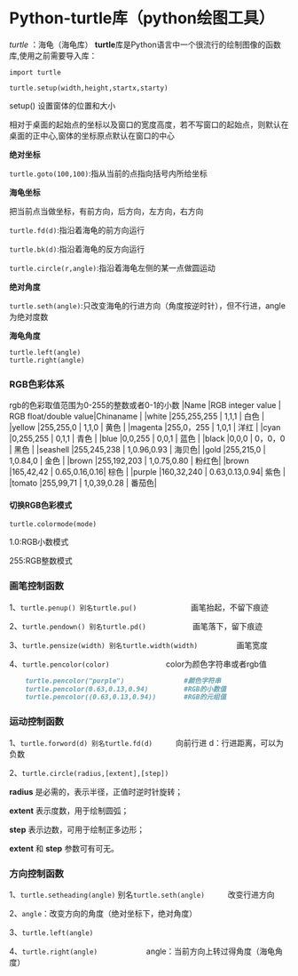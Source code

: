 # Python-turtle库（python绘图工具）
_turtle_ ：海龟（海龟库） 
**turtle**库是Python语言中一个很流行的绘制图像的函数库,使用之前需要导入库：

`import turtle`

`turtle.setup(width,height,startx,starty)`

setup() 设置窗体的位置和大小

相对于桌面的起始点的坐标以及窗口的宽度高度，若不写窗口的起始点，则默认在桌面的正中心,窗体的坐标原点默认在窗口的中心

**绝对坐标**

`turtle.goto(100,100)`:指从当前的点指向括号内所给坐标

**海龟坐标**

把当前点当做坐标，有前方向，后方向，左方向，右方向

`turtle.fd(d)`:指沿着海龟的前方向运行

`turtle.bk(d)`:指沿着海龟的反方向运行

`turtle.circle(r,angle)`:指沿着海龟左侧的某一点做圆运动

**绝对角度**

`turtle.seth(angle)`:只改变海龟的行进方向（角度按逆时针），但不行进，angle为绝对度数

**海龟角度**

```markdow
turtle.left(angle)
turtle.right(angle)
```

### RGB色彩体系

rgb的色彩取值范围为0-255的整数或者0-1的小数
|Name     |RGB integer value  | RGB float/double value|Chinaname |
|white    |255,255,255        |         1,1,1         |    白色  |
|yellow   |255,255,0          |         1,1,0         |    黄色  |
|magenta  |255,0，255         |          1,0,1        |    洋红  |
|cyan     |0,255,255          |         0,1,1         |    青色  |
|blue     |0,0,255            |         0,0,1         |    蓝色  |
|black    |0,0,0              |         0，0，0       |    黑色  |
|seashell |255,245,238        |         1,0.96,0.93   |    海贝色|
|gold     |255,215,0          |         1,0.84,0      |    金色  |
|brown    |255,192,203        |         1,0.75,0.80   |    粉红色|
|brown    |165,42,42          |         0.65,0.16,0.16|    棕色  |
|purple   |160,32,240         |         0.63,0.13,0.94|    紫色  |
|tomato   |255,99,71          |         1,0,39,0.28   |    番茄色|

#### 切换RGB色彩模式　

`turtle.colormode(mode)`

1.0:RGB小数模式

255:RGB整数模式

### 画笔控制函数

1、`turtle.penup() 别名turtle.pu()`　　　　　　　画笔抬起，不留下痕迹

2、`turtle.pendown() 别名turtle.pd()`　　　　　　画笔落下，留下痕迹

3、`turtle.pensize(width) 别名turtle.width(width)`　　　　　画笔宽度

4、`turtle.pencolor(color)`      　　　　　　　color为颜色字符串或者rgb值

```markdown
    turtle.pencolor("purple")               #颜色字符串
    turtle.pencolor(0.63,0.13,0.94)         #RGB的小数值
    turtle.pencolor((0.63,0.13,0.94))       #RGB的元组值
```

### 运动控制函数　　

1、`turtle.forword(d) 别名turtle.fd(d)`　　　向前行进        d：行进距离，可以为负数

2、`turtle.circle(radius,[extent],[step])`

**radius** 是必需的，表示半径，正值时逆时针旋转；

**extent** 表示度数，用于绘制圆弧；

**step** 表示边数，可用于绘制正多边形；

**extent** 和 **step** 参数可有可无。



### 方向控制函数

1、`turtle.setheading(angle)` 别名`turtle.seth(angle)`　　　改变行进方向

2、`angle`：改变方向的角度（绝对坐标下，绝对角度）

3、`turtle.left(angle)`

4、`turtle.right(angle)`   　　　　　　angle：当前方向上转过得角度（海龟角度）